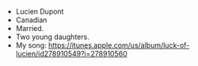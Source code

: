
* Lucien Dupont
* Canadian
* Married. 
* Two young daughters.
* My song: https://itunes.apple.com/us/album/luck-of-lucien/id278910549?i=278910560
